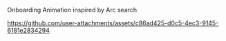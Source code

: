 Onboarding Animation inspired by Arc search

https://github.com/user-attachments/assets/c86ad425-d0c5-4ec3-9145-6181e2834294

